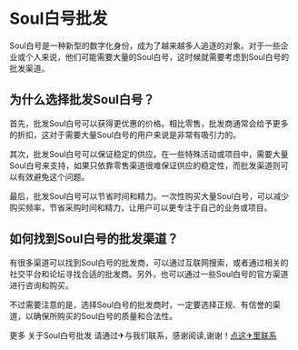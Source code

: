 # Soul白号批发

Soul白号是一种新型的数字化身份，成为了越来越多人追逐的对象。对于一些企业或个人来说，他们可能需要大量的Soul白号，这时候就需要考虑到Soul白号的批发渠道。

## 为什么选择批发Soul白号？

首先，批发Soul白号可以获得更优惠的价格。相比零售，批发商通常会给予更多的折扣，这对于需要大量Soul白号的用户来说是非常有吸引力的。

其次，批发Soul白号可以保证稳定的供应。在一些特殊活动或项目中，需要大量Soul白号来支持，如果只依靠零售渠道很难保证供应的稳定性，而批发渠道则可以有效避免这个问题。

最后，批发Soul白号可以节省时间和精力。一次性购买大量Soul白号，可以减少购买频率，节省采购时间和精力，让用户可以更专注于自己的业务或项目。

## 如何找到Soul白号的批发渠道？

有很多渠道可以找到Soul白号的批发商，可以通过互联网搜索，或者通过相关的社交平台和论坛寻找合适的批发商。另外，也可以通过一些Soul白号的官方渠道进行咨询和购买。

不过需要注意的是，选择Soul白号的批发商时，一定要选择正规、有信誉的渠道，以确保所购买的Soul白号的质量和合法性。

更多 关于Soul白号批发 请通过✈与我们联系，感谢阅读,谢谢！[点这✈里联系](https://add.k02.cc)